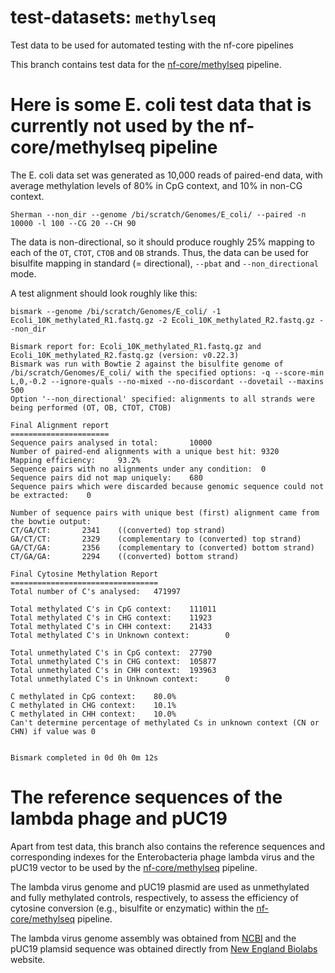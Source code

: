 # test-datasets: `methylseq`
Test data to be used for automated testing with the nf-core pipelines

This branch contains test data for the [nf-core/methylseq](https://github.com/nf-core/methylseq) pipeline.



# Here is some E. coli test data that is currently not used by the nf-core/methylseq pipeline

The E. coli data set was generated as 10,000 reads of paired-end data, with average methylation levels of 80% in CpG context, and 10% in non-CG context.

```
Sherman --non_dir --genome /bi/scratch/Genomes/E_coli/ --paired -n 10000 -l 100 --CG 20 --CH 90
```

The data is non-directional, so it should produce roughly 25% mapping to each of the `OT`, `CTOT`, `CTOB` and `OB` strands. Thus, the data can be used for bisulfite mapping in standard (= directional), `--pbat` and `--non_directional` mode.

A test alignment should look roughly like this:

`bismark --genome /bi/scratch/Genomes/E_coli/ -1 Ecoli_10K_methylated_R1.fastq.gz -2 Ecoli_10K_methylated_R2.fastq.gz --non_dir`

```
Bismark report for: Ecoli_10K_methylated_R1.fastq.gz and Ecoli_10K_methylated_R2.fastq.gz (version: v0.22.3)
Bismark was run with Bowtie 2 against the bisulfite genome of /bi/scratch/Genomes/E_coli/ with the specified options: -q --score-min L,0,-0.2 --ignore-quals --no-mixed --no-discordant --dovetail --maxins 500
Option '--non_directional' specified: alignments to all strands were being performed (OT, OB, CTOT, CTOB)

Final Alignment report
======================
Sequence pairs analysed in total:       10000
Number of paired-end alignments with a unique best hit: 9320
Mapping efficiency:     93.2%
Sequence pairs with no alignments under any condition:  0
Sequence pairs did not map uniquely:    680
Sequence pairs which were discarded because genomic sequence could not be extracted:    0

Number of sequence pairs with unique best (first) alignment came from the bowtie output:
CT/GA/CT:       2341    ((converted) top strand)
GA/CT/CT:       2329    (complementary to (converted) top strand)
GA/CT/GA:       2356    (complementary to (converted) bottom strand)
CT/GA/GA:       2294    ((converted) bottom strand)

Final Cytosine Methylation Report
=================================
Total number of C's analysed:   471997

Total methylated C's in CpG context:    111011
Total methylated C's in CHG context:    11923
Total methylated C's in CHH context:    21433
Total methylated C's in Unknown context:        0

Total unmethylated C's in CpG context:  27790
Total unmethylated C's in CHG context:  105877
Total unmethylated C's in CHH context:  193963
Total unmethylated C's in Unknown context:      0

C methylated in CpG context:    80.0%
C methylated in CHG context:    10.1%
C methylated in CHH context:    10.0%
Can't determine percentage of methylated Cs in unknown context (CN or CHN) if value was 0


Bismark completed in 0d 0h 0m 12s
```
# The reference sequences of the lambda phage and pUC19

Apart from test data, this branch also contains the reference sequences and corresponding indexes for the Enterobacteria phage lambda virus and the pUC19 vector to be used by the [nf-core/methylseq](https://github.com/nf-core/methylseq) pipeline.

The lambda virus genome and pUC19 plasmid are used as unmethylated and fully methylated controls, respectively, to assess the efficiency of cytosine conversion (e.g., bisulfite or enzymatic) within the [nf-core/methylseq](https://github.com/nf-core/methylseq) pipeline.

The lambda virus genome assembly was obtained from [NCBI](https://www.ncbi.nlm.nih.gov/datasets/genome/GCF_000840245.1/) and the pUC19 plamsid sequence was obtained directly from [New England Biolabs](https://www.neb.com/en/-/media/nebus/page-images/tools-and-resources/interactive-tools/dna-sequences-and-maps/text-documents/puc19fsa.txt?rev=6e10f4c4a4234d638e401cd2f4578ef0&hash=1D2E6BD5DE8CA3F58A404EF6801C06A1) website.
